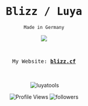 <h1 align="center"><samp>Blizz / Luya</samp></h1>
<p align="center"><code>Made in Germany</code></p>
<p align="center">
<img src="https://discord.c99.nl/widget/theme-4/1009395412710469635.png">
</p>
<br>
<p align="center">
  <samp>
    My Website:
   <b><a href="https://blizz.cf/">blizz.cf</a></b>
</samp><br>
</p>
<br>
<p align="center">&nbsp;<img align="center" src="https://github-readme-stats.vercel.app/api?username=luyatools&title_color=4F8CC9&text_color=9f9f9f&show_icons=true&bg_color=00000000&hide_border=true&icon_color=4F8CC9&hide_title=true&count_private=true" alt="luyatools" /></p>
<p align="center">
<img src="https://api.visitorbadge.io/api/VisitorHit?user=luyatools&countColorcountColor&countColor=%230095FF" alt="Profile Views"/>
<img alt="followers" src="https://img.shields.io/github/followers/luyatools?color=f429ff&style=for-the-badge&logo=github&label=Follow"/>
</p>
